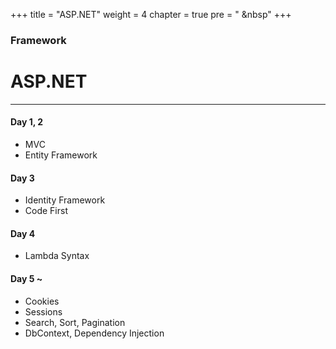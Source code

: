 +++
title = "ASP.NET"
weight = 4
chapter = true
pre = "<i class='fas fa-book-open'></i> &nbsp"
+++

### Framework

# **ASP.NET**

---

#### Day 1, 2

- MVC
- Entity Framework

#### Day 3

- Identity Framework
- Code First

#### Day 4

- Lambda Syntax

#### Day 5 ~

- Cookies
- Sessions
- Search, Sort, Pagination
- DbContext, Dependency Injection
